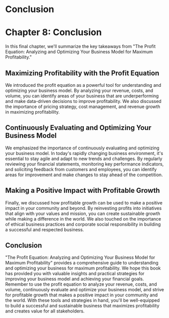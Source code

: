 # Conclusion

Chapter 8: Conclusion
=====================

In this final chapter, we'll summarize the key takeaways from "The Profit Equation: Analyzing and Optimizing Your Business Model for Maximum Profitability."

Maximizing Profitability with the Profit Equation
-------------------------------------------------

We introduced the profit equation as a powerful tool for understanding and optimizing your business model. By analyzing your revenue, costs, and volume, you can identify areas of your business that are underperforming and make data-driven decisions to improve profitability. We also discussed the importance of pricing strategy, cost management, and revenue growth in maximizing profitability.

Continuously Evaluating and Optimizing Your Business Model
----------------------------------------------------------

We emphasized the importance of continuously evaluating and optimizing your business model. In today's rapidly changing business environment, it's essential to stay agile and adapt to new trends and challenges. By regularly reviewing your financial statements, monitoring key performance indicators, and soliciting feedback from customers and employees, you can identify areas for improvement and make changes to stay ahead of the competition.

Making a Positive Impact with Profitable Growth
-----------------------------------------------

Finally, we discussed how profitable growth can be used to make a positive impact in your community and beyond. By reinvesting profits into initiatives that align with your values and mission, you can create sustainable growth while making a difference in the world. We also touched on the importance of ethical business practices and corporate social responsibility in building a successful and respected business.

Conclusion
----------

"The Profit Equation: Analyzing and Optimizing Your Business Model for Maximum Profitability" provides a comprehensive guide to understanding and optimizing your business for maximum profitability. We hope this book has provided you with valuable insights and practical strategies for improving your business model and achieving your financial goals. Remember to use the profit equation to analyze your revenue, costs, and volume, continuously evaluate and optimize your business model, and strive for profitable growth that makes a positive impact in your community and the world. With these tools and strategies in hand, you'll be well-equipped to build a successful and sustainable business that maximizes profitability and creates value for all stakeholders.